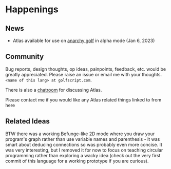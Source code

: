 # Happenings

## News

-   Atlas available for use on [anarchy golf](http://golf.shinh.org/) in alpha mode (Jan 6, 2023)

## Community

Bug reports, design thoughts, op ideas, painpoints, feedback, etc. would be greatly appreciated. Please raise an issue or email me with your thoughts. `<name of this lang> at golfscript.com`.

There is also a [chatroom](https://chat.stackexchange.com/rooms/145966/golfscript-com) for discussing Atlas.

Please contact me if you would like any Atlas related things linked to from here

## Related Ideas

BTW there was a working Befunge-like 2D mode where you draw your program's graph rather than use variable names and parenthesis - it was smart about deducing connections so was probably even more concise. It was very interesting, but I removed it for now to focus on teaching circular programming rather than exploring a wacky idea (check out the very first commit of this language for a working prototype if you are curious).
